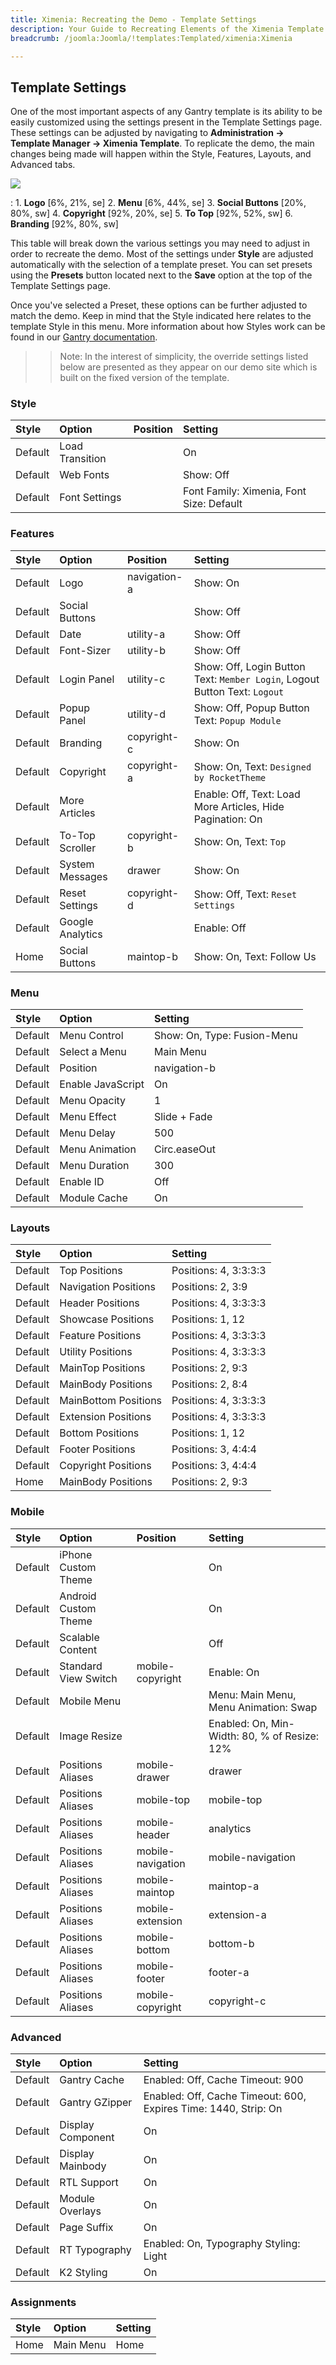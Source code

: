 ```yaml
---
title: Ximenia: Recreating the Demo - Template Settings
description: Your Guide to Recreating Elements of the Ximenia Template for WordPress
breadcrumb: /joomla:Joomla/!templates:Templated/ximenia:Ximenia

---
```


Template Settings
-----
One of the most important aspects of any Gantry template is its ability to be easily customized using the settings present in the Template Settings page. These settings can be adjusted by navigating to **Administration -> Template Manager -> Ximenia Template**. To replicate the demo, the main changes being made will happen within the Style, Features, Layouts, and Advanced tabs. 

![][Ximenia2]

:   1. **Logo**  [6%, 21%, se]
    2. **Menu**  [6%, 44%, se]
    3. **Social Buttons** [20%, 80%, sw]
    4. **Copyright**  [92%, 20%, se]
    5. **To Top**  [92%, 52%, sw]
    6. **Branding** [92%, 80%, sw]

This table will break down the various settings you may need to adjust in order to recreate the demo. Most of the settings under **Style** are adjusted automatically with the selection of a template preset. You can set presets using the **Presets** button located next to the **Save** option at the top of the Template Settings page.

Once you've selected a Preset, these options can be further adjusted to match the demo. Keep in mind that the Style indicated here relates to the template Style in this menu. More information about how Styles work can be found in our [Gantry documentation][Style].

>> Note: In the interest of simplicity, the override settings listed below are presented as they appear on our demo site which is built on the fixed version of the template.

### Style
| Style   | Option          | Position | Setting                                  |  
| :------ | :-------------- | :------- | :--------------------------------------- |  
| Default | Load Transition |          | On                                       |  
| Default | Web Fonts       |          | Show: Off                                |  
| Default | Font Settings   |          | Font Family: Ximenia, Font Size: Default |  

### Features
| Style   | Option           | Position     | Setting                                                                    |  
| :------ | :--------------- | :----------- | :------------------------------------------------------------------------- |  
| Default | Logo             | navigation-a | Show: On                                                                   |  
| Default | Social Buttons   |              | Show: Off                                                                  |  
| Default | Date             | utility-a    | Show: Off                                                                  |  
| Default | Font-Sizer       | utility-b    | Show: Off                                                                  |  
| Default | Login Panel      | utility-c    | Show: Off, Login Button Text: `Member Login`, Logout Button Text: `Logout` |  
| Default | Popup Panel      | utility-d    | Show: Off, Popup Button Text: `Popup Module`                               |  
| Default | Branding         | copyright-c  | Show: On                                                                   |  
| Default | Copyright        | copyright-a  | Show: On, Text: `Designed by RocketTheme`                                  |  
| Default | More Articles    |              | Enable: Off, Text: Load More Articles, Hide Pagination: On                 |  
| Default | To-Top Scroller  | copyright-b  | Show: On, Text: `Top`                                                      |  
| Default | System Messages  | drawer       | Show: On                                                                   |  
| Default | Reset Settings   | copyright-d  | Show: Off, Text: `Reset Settings`                                          |  
| Default | Google Analytics |              | Enable: Off                                                                |  
| Home    | Social Buttons   | maintop-b    | Show: On, Text: Follow Us                                                  |

### Menu
| Style   | Option            | Setting                     |  
| :------ | :---------------- | :-------------------------- |  
| Default | Menu Control      | Show: On, Type: Fusion-Menu |  
| Default | Select a Menu     | Main Menu                   |  
| Default | Position          | navigation-b                |  
| Default | Enable JavaScript | On                          |  
| Default | Menu Opacity      | 1                           |  
| Default | Menu Effect       | Slide + Fade                |  
| Default | Menu Delay        | 500                         |  
| Default | Menu Animation    | Circ.easeOut                |  
| Default | Menu Duration     | 300                         |  
| Default | Enable ID         | Off                         |  
| Default | Module Cache      | On                          | 

### Layouts
| Style   | Option               | Setting               |  
| :------ | :------------------- | :-------------------- |  
| Default | Top Positions        | Positions: 4, 3:3:3:3 |  
| Default | Navigation Positions | Positions: 2, 3:9     |  
| Default | Header Positions     | Positions: 4, 3:3:3:3 |  
| Default | Showcase Positions   | Positions: 1, 12      |  
| Default | Feature Positions    | Positions: 4, 3:3:3:3 |  
| Default | Utility Positions    | Positions: 4, 3:3:3:3 |  
| Default | MainTop Positions    | Positions: 2, 9:3     |  
| Default | MainBody Positions   | Positions: 2, 8:4     |  
| Default | MainBottom Positions | Positions: 4, 3:3:3:3 |  
| Default | Extension Positions  | Positions: 4, 3:3:3:3 |  
| Default | Bottom Positions     | Positions: 1, 12      |  
| Default | Footer Positions     | Positions: 3, 4:4:4   |  
| Default | Copyright Positions  | Positions: 3, 4:4:4   |  
| Home    | MainBody Positions   | Positions: 2, 9:3     |  

### Mobile
| Style   | Option               | Position          | Setting                                      |  
| :------ | :------------------- | :---------------- | :------------------------------------------- |  
| Default | iPhone Custom Theme  |                   | On                                           |  
| Default | Android Custom Theme |                   | On                                           |  
| Default | Scalable Content     |                   | Off                                          |  
| Default | Standard View Switch | mobile-copyright  | Enable: On                                   |  
| Default | Mobile Menu          |                   | Menu: Main Menu, Menu Animation: Swap        |  
| Default | Image Resize         |                   | Enabled: On, Min-Width: 80, % of Resize: 12% |  
| Default | Positions Aliases    | mobile-drawer     | drawer                                       |  
| Default | Positions Aliases    | mobile-top        | mobile-top                                   |  
| Default | Positions Aliases    | mobile-header     | analytics                                    |  
| Default | Positions Aliases    | mobile-navigation | mobile-navigation                            |  
| Default | Positions Aliases    | mobile-maintop    | maintop-a                                    |  
| Default | Positions Aliases    | mobile-extension  | extension-a                                  |  
| Default | Positions Aliases    | mobile-bottom     | bottom-b                                     |  
| Default | Positions Aliases    | mobile-footer     | footer-a                                     |  
| Default | Positions Aliases    | mobile-copyright  | copyright-c                                  |   

### Advanced
| Style   | Option            | Setting                                                         |  
| :------ | :---------------- | :-------------------------------------------------------------- |  
| Default | Gantry Cache      | Enabled: Off, Cache Timeout: 900                                |  
| Default | Gantry GZipper    | Enabled: Off, Cache Timeout: 600, Expires Time: 1440, Strip: On |  
| Default | Display Component | On                                                              |  
| Default | Display Mainbody  | On                                                              |  
| Default | RTL Support       | On                                                              |  
| Default | Module Overlays   | On                                                              |  
| Default | Page Suffix       | On                                                              |  
| Default | RT Typography     | Enabled: On, Typography Styling: Light                          |  
| Default | K2 Styling        | On                                                              |  

### Assignments
| Style | Option    | Setting |  
| :---- | :-------- | :------ |  
| Home  | Main Menu | Home    |  

[demo25]: assets/Ximenia.jpg
[menu]: ../../start/menu.md
[Style]: http://www.gantry-framework.org/documentation/joomla/configure
[Ximenia2]: assets/Ximenia.jpeg